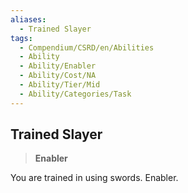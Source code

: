 ```yaml
---
aliases:
  - Trained Slayer
tags:
  - Compendium/CSRD/en/Abilities
  - Ability
  - Ability/Enabler
  - Ability/Cost/NA
  - Ability/Tier/Mid
  - Ability/Categories/Task
---
```

  
    
## Trained Slayer    
>**Enabler**  
    
You are trained in using swords. Enabler.